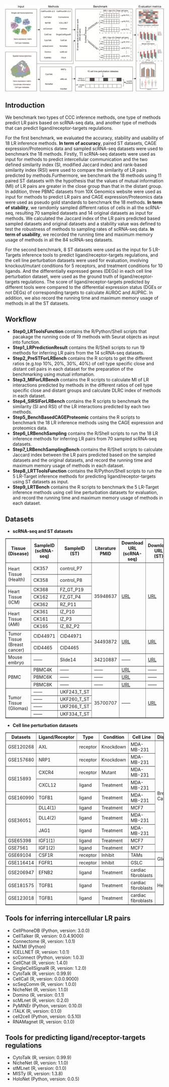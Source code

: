 ![](https://github.com/SunXQlab/CCC-Benchmark/blob/main/Workflow-figure.png)

## Introduction

We benchmark two types of CCC inference methods, one type of methods predict LR pairs based on scRNA-seq data, and another type of methods that can predict ligand/receptor-targets regulations. 

For the first benchmark, we evaluated the accuracy, stability and usability of 18 LR inference methods. **In term of accuracy**, paired ST datasets, CAGE expression/Proteomics data and sampled scRNA-seq datasets were used to benchmark the 18 methods. Firstly, 11 scRNA-seq datasets were used as input for methods to predict intercellular communication and the two defined similarity index (SI, modified Jaccard index) and rank-based similarity index (RSI) were used to compare the similarity of LR pairs predicted by methods.Furthermore, we benchmark the 18 methods using 11 paired ST datasets with the hypothesis that the values of mutual information (MI) of LR pairs are greater in the close group than that in the distant group. In addition, three PBMC datasets from 10X Genomics website were used as input for methods to predict LR pairs and CAGE expression/Proteomics data were used as pseudo gold standards to benchmark the 18 methods. **In term of stability**, we ramdomly sampled different ratios of cells in all the scRNA-seq, resulting 70 sampled datasets and 14 original datasets as input for methods. We calculated the Jaccard index of the LR pairs predicted based sampled datasets and original datasets and a stability value was defined to test the robustness of methods to sampling rates of scRNA-seq data. **In term of usability**, we recorded the running time and maximum memory usage of methods in all the 84 scRNA-seq datasets.  

For the second benchmark, 8 ST datasets were used as the input for 5 LR-Targets inference tools to predict ligand/receptor-targets regulations, and the cell line perturbation datasets were used for evaluation, involving knockout/mutant conditions for 5 receptors, and treatment conditions for 10 ligands. And the differentially expressed genes (DEGs) in each cell line perturbation dataset, were used as the ground truth of ligand/receptor-targets regulations. The score of ligand/receptor-targets predicted by different tools were compared to the differential expression status (DGEs or not DEGs) of corresponding targets to calculate AUROC and AUPRC. In addition, we also record the running time and maximum memory usage of methods in all the ST datasets. 

## Workflow

-   **Step0\_LRToolsFunction** contains the R/Python/Shell scripts that pacakage the running code of 19 methods with Seurat objects as input into function.  
-   **Step1\_LRPredictionResult** contains the R/Shell scripts to run 19 methods for inferring LR pairs from the 14 scRNA-seq datasets.  
-   **Step2\_PreSTForLRBench** contains the R scripts to get the different ratios (e.g.top 10%, 20%, 30%, 40%) of cell type specific close and distant cell pairs in each dataset for the preparation of the benchmarking using mutual infomation.  
-   **Step3\_MIForLRBench** contains the R scripts to calculate MI of LR interactions predicted by methods in the different ratios of cell type specific close and distant groups and calculate DLRC index of methods in each dataset.  
-   **Step4\_SIRSIForLRBench** contains the R scripts to benchmark the similarity (SI and RSI) of the LR interactions predicted by each two methods.  
-   **Step5\_BenchBasedCAGEProteomic** contains the R scripts to benchmark the 18 LR inference methods using the CAGE expression and proteomics data.  
-   **Step6\_LRBenchSampling** contains the R/Shell scripts to run the 18 LR inference methods for inferring LR pairs from 70 sampled scRNA-seq datasets.  
-   **Step7\_LRBenchSamplingBench** contains the R/Shell scripts to calculate Jaccard index between the LR pairs predicted based on the sampled datasets and the original datasets, and record the running time and maximum memory usage of methods in each dataset.  
-   **Step8\_LRTToolsFunction** contains the R/Python/Shell scripts to run the 5 LR-Target inference methods for predicting ligand/receptor-targets using ST datasets as input.  
-   **Step9\_LRTBench** contains the R scripts to benchmark the 5 LR-Target inference methods using cell line perturbation datasets for evaluation, and record the running time and maximum memory usage of methods in each dataset.  

## Datasets
-   **scRNA-seq and ST datasets**   


<body>
    <table border="1" cellspacing="1" width="900">
        <thead>
            <tr>
                <th>Tissue (Disease)</th><th>SampleID <br>(scRNA-seq)</br></th><th>SampleID <br>(ST)</br></th><th>Literature PMID</th><th>Download URL <br>(scRNA-seq)</br></th><th>Download URL <br>(ST)</br></th><th>Evaluation purpose</th>
            </tr>
        </thead>
        <tbody>
            <tr>
                <td rowspan="2">Heart Tissue (Health)</td><td>CK357</td><td>control_P7</td><td rowspan="8">35948637</td><td rowspan="8"><a href="https://zenodo.org/record/6578617">URL</a></td><td rowspan="8"><a href="https://zenodo.org/record/6580069">URL</a></td><td rowspan="2">LR interactions<br>LR-Target regulations</br></td>
            </tr>
            <tr>
                <td>CK358</td><td>control_P8</td>
            </tr>
            <tr>
                <td rowspan="3">Heart Tissue (ICM)</td><td>CK368</td><td>FZ_GT_P19</td><td rowspan="6">LR interactions</td>
            </tr>
            <tr>
                <td>CK162</td><td>FZ_GT_P4</td>
            </tr>
            <tr>
                <td>CK362</td><td>RZ_P11</td>
            </tr>
            <tr>
                <td rowspan="3">Heart Tissue (AMI)</td><td>CK361</td><td>IZ_P10</td>
            </tr>
            <tr>
                <td>CK161</td><td>IZ_P3</td>
            </tr>
            <tr>
                <td>CK165</td><td>IZ_BZ_P2</td>
            </tr>
            <tr>
                <td rowspan="2">Tumor Tissue<br>(Breast cancer)</br></td><td>CID44971</td><td>CID44971</td><td rowspan="2">34493872</td><td rowspan="2"><a href="https://www.ncbi.nlm.nih.gov/geo/query/acc.cgi?acc=GSE176078">URL</a></td><td rowspan="2"><a href="https://zenodo.org/record/4739739">URL</a></td><td rowspan="2">LR interactions<br>LR-Target regulations</br></td>
            </tr>
            <tr>
                <td>CID4465</td><td>CID4465</td>
            </tr>
            <tr>
                <td>Mouse embryo</td><td>——</td><td>Slide14</td><td>34210887</td><td>——</td><td><a href="https://www.ncbi.nlm.nih.gov/geo/query/acc.cgi?acc=GSE166692">URL</a></td><td>LR interactions</td>
            </tr>
            <tr>
                <td rowspan="3">PBMC</td><td>PBMC4K</td><td>——</td><td>——</td><td><a href="https://www.10xgenomics.com/resources/datasets/4-k-pbm-cs-from-a-healthy-donor-2-standard-2-0-1">URL</a></td><td>——</td><td rowspan="3">LR interactions</td>
            </tr>
            <tr>
                <td>PBMC6K</td><td>——</td><td>——</td><td><a href="https://www.10xgenomics.com/resources/datasets/6-k-pbm-cs-from-a-healthy-donor-1-standard-1-1-0">URL</a></td><td>——</td>
            </tr>
            <tr>
                <td>PBMC8K</td><td>——</td><td>——</td><td><a href="https://www.10xgenomics.com/resources/datasets/8-k-pbm-cs-from-a-healthy-donor-2-standard-2-0-1">URL</a></td><td>——</td>
            </tr>
            <tr>
                <td rowspan="4">Tumor Tissue<br>(Gliomas)</br></td><td>——</td><td>UKF243_T_ST</td><td rowspan="4">35700707</td><td rowspan="4">——</td><td rowspan="4"><a href="https://doi.org/10.5061/dryad.h70rxwdmj">URL</a></td><td rowspan="4">LR-Target interactions</td>
            </tr>
            <tr>
                <td>——</td><td>UKF260_T_ST</td>
            </tr>
            <tr>
                <td>——</td><td>UKF266_T_ST</td>
            </tr>
            <tr>
                <td>——</td><td>UKF334_T_ST</td>
            </tr>
        </tbody>
    </table>
</body>
  
-   **Cell line perturbation datasets**  


<body>
    <table border="1" cellspacing="1" width="900">
        <thead>
            <tr>
                <th>Datasets</th><th>Ligand/Receptor</th><th>Type</th><th>Condition</th><th>Cell Line</th><th>Disease</th>
            </tr>
        </thead>
        <tbody>
            <tr>
                <td>GSE120268</td><td>AXL</td><td>receptor</td><td>Knockdown</td><td>MDA-MB-231</td><td rowspan="10">Breast Cancer</td>
            </tr>
            <tr>
                <td>GSE157680</td><td>NRP1</td><td>receptor</td><td>Knockdown</td><td>MDA-MB-231</td>
            </tr>
            <tr>
                <td rowspan="2">GSE15893</td><td>CXCR4</td><td>receptor</td><td>Mutant</td><td>MDA-MB-231</td>
            </tr>
            <tr>
                <td>CXCL12</td><td>ligand</td><td>Treatment</td><td>MDA-MB-231</td>
            </tr>
            <tr>
                <td>GSE160990</td><td>TGFB1</td><td>ligand</td><td>Treatment</td><td>MDA-MB-231</td>
            </tr>
            <tr>
                <td rowspan="3">GSE36051</td><td>DLL4(1)</td><td>ligand</td><td>Treatment</td><td>MCF7</td>
            </tr>
            <tr>
                <td>DLL4(2)</td><td>ligand</td><td>Treatment</td><td>MDA-MB-231</td>
            </tr>
            <tr>
                <td>JAG1</td><td>ligand</td><td>Treatment</td><td>MDA-MB-231</td>
            </tr>
            <tr>
                <td>GSE65398</td><td>IGF1(1)</td><td>ligand</td><td>Treatment</td><td>MCF7</td>
            </tr>
            <tr>
                <td>GSE7561</td><td>IGF1(2)</td><td>ligand</td><td>Treatment</td><td>MCF7</td>
            </tr>
            <tr>
                <td>GSE69104</td><td>CSF1R</td><td>receptor</td><td>Inhibit</td><td>TAMs</td><td rowspan="2">Gliomas</td>
            </tr>
            <tr>
                <td>GSE116414</td><td>FGFR1</td><td>receptor</td><td>Inhibit</td><td>GSLC</td>
            </tr>
            <tr>
                <td>GSE206947</td><td>EFNB2</td><td>ligand</td><td>Treatment</td><td>cardiac fibroblasts</td><td rowspan="3">Health</td>
            </tr>
            <tr>
                <td>GSE181575</td><td>TGFB1</td><td>ligand</td><td>Treatment</td><td>cardiac fibroblasts</td>
            </tr>
            <tr>
                <td>GSE123018</td><td>TGFB1</td><td>ligand</td><td>Treatment</td><td>cardiac fibroblasts</td>
            </tr>
        </tbody>
    </table>
</body>

## Tools for inferring intercellular LR pairs 

-   CellPhoneDB (Python, version: 3.0.0)
-   CellTalker (R, version: 0.0.4.9000)
-   Connectome (R, version: 1.0.1)
-   NATMI (Python)
-   ICELLNET (R, version: 1.0.1)
-   scConnect (Python, version: 1.0.3)
-   CellChat (R, version: 1.4.0)
-   SingleCellSignalR (R, version: 1.2.0)
-   CytoTalk (R, version: 0.99.9)
-   CellCall (R, version: 0.0.0.9000)
-   scSeqComm (R, version: 1.0.0)
-   NicheNet (R, version: 1.1.0)
-   Domino (R, version: 0.1.1)
-   scMLnet (R, version: 0.2.0)
-   PyMINEr (Python, version: 0.10.0)
-   iTALK (R, version: 0.1.0)
-   cell2cell (Python, version: 0.5.10)
-   RNAMagnet (R, version: 0.1.0)

## Tools for predicting ligand/receptor-targets regulations

-   CytoTalk (R, version: 0.99.9)
-   NicheNet (R, version: 1.1.0)
-   stMLnet (R, version: 0.1.0)
-   MISTy (R, version: 1.3.8)
-   HoloNet (Python, version: 0.0.5)
